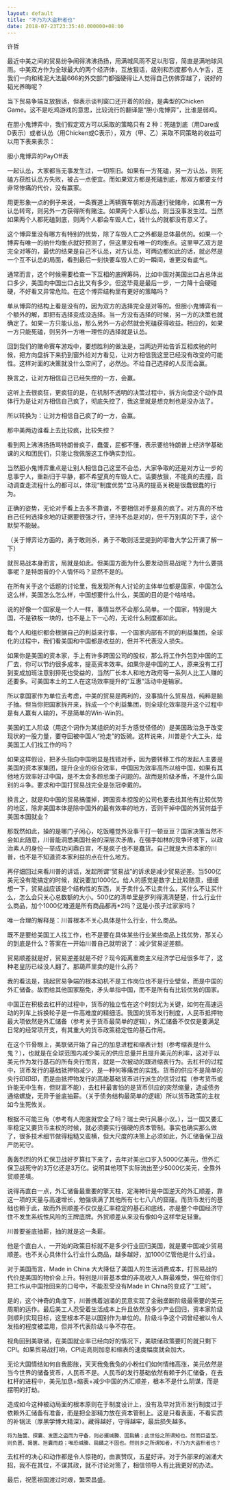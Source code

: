 ```yaml
---
layout: default
title: "不乃为大盗积者也"
date: 2018-07-23T23:35:40.000000+08:00
---
```


许哲

最近中美之间的贸易纷争闹得沸沸扬扬，用满城风雨不足以形容，简直是满地球风雨。中美双方作为全球最大的两个经济体，互放狠话，级别和烈度都令人乍舌，连我们一向和稀泥大法最666的外交部门都强硬得让人觉得自己仿佛穿越了，说好的韬光养晦呢？

当下贸易争端互放狠话，但表示谈判窗口还开着的阶段，是典型的Chicken Game。这不是吃鸡游戏的意思，比较流行的翻译是“胆小鬼博弈”，比谁是弱鸡。

在胆小鬼博弈中，我们假定双方可以采取的策略只有 2 种：死磕到底（用Dare或D表示）或者认怂（用Chicken或C表示），双方（甲、乙）采取不同策略的收益可以用下表来表示：


胆小鬼博弈的PayOff表

一起认怂，大家都当无事发生过，一切照旧。如果有一方死磕，另一方认怂，则死磕方获胜认怂方失败，被占一点便宜。而如果双方都是死磕到底，那双方都要支付非常惨痛的代价，没有赢家。

用更形象一点的例子来说，一条赛道上两辆赛车朝对方高速行驶赌命，如果有一方认怂转弯，则另外一方获得所有赌注。如果两个人都认怂，则当没事发生过。当然如果两个人都死磕到底，则两个人都会车毁人亡，钱什么的就都没有意义了。

这个博弈里没有哪方有特别的优势，除了车毁人亡之外都是总体最优的。如果一个博弈有唯一的纳什均衡点就好预测了，但这里没有唯一的均衡点。这里甲乙双方是完全对等的，最优的结果是自己不认怂，对方认怂，可两边都如此的话，就必然是一个互不认怂的局面，看到最后一刻快要车毁人亡的一瞬间，谁更没有底气。

通常而言，这个时候需要检查一下互相的底牌筹码，比如中国对美国出口占总体出口多少，美国向中国出口占比又有多少。但这毕竟是最后一步，一力降十会硬碰硬，不好看又异常危险。在这个博弈结构里有更好的策略吗？

单从博弈的结构上看是没有的，因为双方的选择完全是对等的。但胆小鬼博弈有一个额外的解，即把有选择变成没选择。当一方没有选择的时候，另一方的决策也就确定了。如果一方只能认怂，那么另外一方必然就会死磕获得收益。相应的，如果一方只能死磕，则另外一方唯一理性的选择就是认怂。

回到我们的赌命赛车游戏中，要想胜利的做法是，当两边开始告诉互相疾驰的时候，把方向盘拆下来扔到窗外给对方看见，让对方相信我这里已经没有改变的可能性。这样对面的决策就没什么空间了，必然怂。不给自己选择的人反而会赢。

换言之，让对方相信自己已经失控的一方，会赢。

这听上去很疯狂，更疯狂的是，在机制不透明的决策过程中，拆方向盘这个动作具体行为是让对方相信自己疯了，彻底失控了，我这里就是想克制也是没办法了。

所以转换为：让对方相信自己疯了的一方，会赢。

那中美两边谁看上去比较疯，比较失控？

看到网上沸沸扬扬骂特朗普疯子，蠢蛋，屁都不懂，表示要给特朗普上经济学基础课的义和团民们，只能让我佩服这工作确实到位。

当然胆小鬼博弈重点是让别人相信自己这里不会怂，大家争取的还是对方让一步的息事宁人，重新归于平静，都不希望真的车毁人亡。话要放狠，不能真的去撞，启动调查走流程什么的都可以，体现“制度优势”立马真的提高关税是很蠢很蠢的行为。

正确的姿势，无论对手看上去多不靠谱，不要相信对手是真的疯了。对方真的不给自己任何选择余地的证据要很强才行，坚持不怂是对的，但千万别真的下手，这个默契不能破。

（关于博弈论方面的，勇于敢则杀，勇于不敢则活里提到的耶鲁大学公开课了解一下）

就贸易战本身而言，局就是如此。但美国方面为什么要发动贸易战呢？为什么要挑事呢？是特朗普的个人情怀吗？显然不是的。

在所有关于这个话题的讨论里，我发现所有人讨论的主体单位都是国家，中国怎么这么样，美国怎么怎么样，中国想要什么什么，美国的目的是个啥啥啥。

说的好像一个国家是一个人一样，事情当然不会那么简单。一个国家，特别是大国，不是铁板一块的，也不是上下一心的，无论什么制度都如此。

每个人和组织都会根据自己的利益来行事，一个国家内部有不同的利益集团，全球化的过程中，我们看美国和中国都是收益的，但并不代表没人损失。

如果你是美国的资本家，手上有许多跨国公司的股权，那么将工作外包到中国的工厂去，你可以节约很多成本，提高资本效率。如果你是中国的工人，原来没有工打到变成加班注意别猝死也受益的，当然厂长本人和地方政府等一系列人比工人赚的还要多。可美国本土的工人在这场效率提升的“互惠”活动中是输家。

所以拿国家作为单位去考虑，中美的贸易是两利的，没事搞什么贸易战，纯粹是脑子抽。但当你把国家拆开来，拆成一个个利益集团，则全球化效率提升这个过程中是有人赢有人输的，不是简单的Win-Win的。

美国的工人阶级（用这个词作为某组织的对手方感觉怪怪的）是美国政治急于改变现状的一股力量，要夺回被中国人“抢走”的饭碗。这样说来，川普是个大工头，给美国工人们找工作的吗？

如果这样假设，把矛头指向中国明显是找错对手，因为要转移工作的发起人主要是美国的资本家集团，提升企业的综合效率，中国因为效率高所以给中国，如果有其他地方效率好过中国，是不太会多顾忌面子问题的。故而是阶级矛盾，不是什么国别的斗争。要求和中国打贸易战完全是张冠李戴的。

换言之，就是和中国的贸易搞僵掉，跨国资本控股的公司也要去找其他有比较优势的地区，除非美国本体是除中国外的最有效率的地方，否则干掉中国的外贸何益于美国本国就业？

那既然如此，操的是哪门子闲心，吃饭睡觉外没事干打一顿豆豆？国家决策当然不会如此随意，川普能洞悉美国社会的深层次矛盾，在强手如林的竞争环境下，以政治素人的身份一举成功问鼎白宫，不是疯子也不是蠢货。自己就是大资本家的川普，也不是不知道资本家利益的点在什么地方。

再仔细回过来看川普的讲话，发起所谓“贸易战”的诉求是减少贸易逆差。当500亿美元没有能搞定的时候，就说要加1000亿。给人的感觉是数字上比较随意，细细想一下，贸易战应该是个结构性的东西，关于卖什么不让卖什么，买什么不让买什么，怎么会只关心总数额的大小。500亿的清单里是罗列得清清楚楚，什么行业什么商品，加个1000亿难道是所有商品都再*2吗？这是小孩子过家家吗？

唯一合理的解释是：川普根本不关心具体是什么行业，什么商品。

既不是要给美国工人找工作，也不是要在具体某些行业某些商品上找优势，那关心的到底是什么？答案在一开始川普自己就明说了：减少贸易逆差额。

贸易顺差就是好，贸易逆差就是不好？现今距离重商主义经济学已经很多年了，这种老皇历已经没人翻了。那葫芦里卖的是什么药？

我的看法是，挑起贸易争端的根本动机不是工作岗位也不是行业壁垒，而是中国的外汇储备。故而给其他国家豁免，矛头单指中国，而不是所有有比较优势的国家。

中国正在积极去杠杆的过程中，货币的独立性在这个时刻尤为关键，如何在高速运动的列车上拆换轮子是一件高难度的精细活。我国的货币发行制度，人民币抵押物最大项依然是外汇储备（参考关于货币最简单的逻辑），外汇储备不仅仅是要满足日常的经常项开支，有其重大的货币政策稳定性的基石作用。

在这个节骨眼上，美联储开始了自己的加息进程和缩表计划（参考缩表是什么鬼？），也就是在全球范围内减少美元的供应总量并且提升美元的利率，这对于以美元作为发行基石的所有央行而言，就是一次被动的跟进缩表行为。去杠杆的过程中，货币发行的基础抵押物减少，是一种何等痛苦的实践。货币的供应不是简单的央行印印印，而是由抵押物发行的高能基础货币进行派生的信贷过程（参考货币或许能无中生有，但财富不能），去杠杆最害怕的是货币供应的突然缩量，造成债务通缩螺旋，无异于釜底抽薪。（关于债务结构最简单的逻辑）所以货币政策的主权如今生死攸关。

根据不可能三角（参考有人兜底就安全了吗？瑞士央行风暴小议。），当一国又要汇率稳定又要货币主权的时候，就必须要实行强硬的资本管制。事实也确实那么做了，很多技术细节做得粗糙又蛮横，但大尺度的决策上必须如此，外汇储备保卫战严防死守。

轰轰烈烈的外汇保卫战好歹算扛下来了，去年对美出口岁入5000亿美元，但外汇保卫战死守的3万亿还是3万亿。说明其他项下实际流出至少5000亿美元，全靠外贸顺差填。

说得再直白一点，外汇储备最重要的擎天柱，定海神针是中国逆天的外汇顺差，靠这一项的天量与高速增长，勉强填满了其他所有七七八八的窟窿。而货币发行的基础也赖于此，故而外贸顺差不仅仅是汇率稳定的基石和底线，亦是整个中国经济守住不发生系统性风险的王牌底牌。外贸顺差从来没有像如今这样举足轻重。

川普要釜底抽薪，抽的就是这一条薪。

他是个直白人，一开始的政策目标就不是多少行业回归美国，就是要中国减少贸易顺差。也不关心具体什么行业什么商品，越多越好，加1000亿管他是什么行业。

对于美国而言，Made in China 大大降低了美国人的生活消费成本，打贸易战的代价是美国的物价会上升。特别是川普基本盘的非高收入人群最难受，但在给你们把工作从中国抢回来的口号中，不能忍受没有Made in China的变成了“工贼”。

是的，这个神奇的角度下，川普携着汹涌的民意实现了金融垄断阶级最需要的美元周期的运作。最后美工人忍受着生活成本上升且依然没多少产业回归，资本家阶级则顺利实现目标，这里根本不是以国别作为单位的。阶级斗争这个词曾经被以令人发指的程度被滥用，但并不代表阶级斗争不存在。

视角回到美联储，在美国就业率已经向好的情况下，美联储政策要盯的就只剩下CPI。如果贸易战打响，CPI走高则加息和缩表的速度幅度就会加大。

无论大国情结如何自我膨胀，天天我兔我兔的小粉红们如何情绪高涨，美元依然是当今世界的储备货币，人民币不是。人民币的发行基础依然有赖于外汇储备，在去杠杆的进程中，美元加息+缩表+减少中国的外汇顺差，根本不是什么阴谋，而是摆明的打劫。

造成如今这种被动局面的根本原则在于制度设计上，没有及早对货币发行制度过于依赖外汇储备有准备，而是把全部精力放在资本管制上。这是只看表面，不看实质的补锅法（厚黑学博大精深）。藏得越好，守得越牢，最后损失越多。

    将为胠箧、探囊、发匮之盗而为守备，则必摄缄縢、固扃鐍；此世俗之所谓知也。然而巨盗至，则负匮、揭箧、担囊而趋；唯恐缄縢、扃鐍之不固也。然则乡之所谓知者，不乃为大盗积者也？

去杠杆的决心和动作都是令人惊艳的，由衷赞叹，五星好评。对于外部来的汹涌大招，我不在其位，不谋其政，就不讨论对策了，相信领导人有比我更好的办法。

最后，祝愿祖国渡过时艰，繁荣昌盛。


